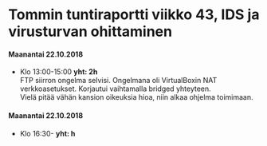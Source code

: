 # Tommin tuntiraportti viikko 43, IDS ja virusturvan ohittaminen

#### Maanantai 22.10.2018
* Klo 13:00-15:00 **yht: 2h**  
FTP siirron ongelma selvisi. Ongelmana oli VirtualBoxin NAT verkkoasetukset. Korjautui vaihtamalla bridged yhteyteen.  
Vielä pitää vähän kansion oikeuksia hioa, niin alkaa ohjelma toimimaan.
  
#### Maanantai 22.10.2018
* Klo 16:30- **yht: h**  

